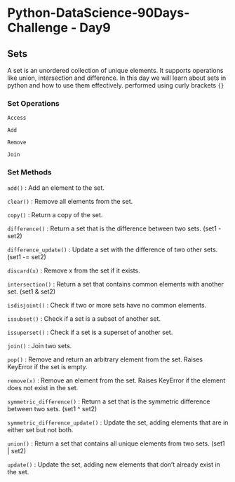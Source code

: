 # Python-DataScience-90Days-Challenge - Day9

## Sets
A set is an unordered collection of unique elements. It supports operations like union, intersection and difference. In this day we will learn about sets in python and how to use them effectively.  performed using curly brackets `{}` 

### Set Operations 

`Access`

`Add`

`Remove`

`Join`

### Set Methods 

`add()` :        Add an element to the set.

`clear()` : 	    Remove all elements from the set.

`copy()` :	    	Return a copy of the set.

`difference()` :    Return a set that is the difference between two sets. (set1 - set2)

`difference_update()` :    Update a set with the difference of two other sets. (set1 -= set2)

`discard(x)` :  	Remove x from the set if it exists.

`intersection()` :   Return a set that contains common elements with another set. (set1 & set2)

`isdisjoint()` :      Check if two or more sets have no common elements.

`issubset()` :       Check if a set is a subset of another set.

`issuperset()` :     Check if a set is a superset of another set.

`join()` :           Join two sets.

`pop()` :            Remove and return an arbitrary element from the set. Raises KeyError if the set is empty.

`remove(x)` :         Remove an element from the set. Raises KeyError if the element does not exist in the set.

`symmetric_difference()` : Return a set that is the symmetric difference between two sets.  (set1 ^ set2)

`symmetric_difference_update()` :  Update the set, adding elements that are in either set but not both.

`union()` :          Return a set that contains all unique elements from two sets. (set1 | set2)

`update()` :         Update the set, adding new elements that don’t already exist in the set.




